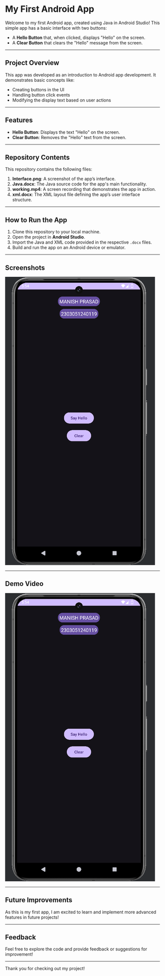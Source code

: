 # My First Android App

Welcome to my first Android app, created using Java in Android Studio! This simple app has a basic interface with two buttons:
- A **Hello Button** that, when clicked, displays "Hello" on the screen.
- A **Clear Button** that clears the "Hello" message from the screen.

---

## Project Overview

This app was developed as an introduction to Android app development. It demonstrates basic concepts like:
- Creating buttons in the UI
- Handling button click events
- Modifying the display text based on user actions

---

## Features

- **Hello Button**: Displays the text "Hello" on the screen.
- **Clear Button**: Removes the "Hello" text from the screen.

---

## Repository Contents

This repository contains the following files:

1. **Interface.png**: A screenshot of the app’s interface.
2. **Java.docx**: The Java source code for the app's main functionality.
3. **working.mp4**: A screen recording that demonstrates the app in action.
4. **xml.docx**: The XML layout file defining the app’s user interface structure.

---

## How to Run the App

1. Clone this repository to your local machine.
2. Open the project in **Android Studio**.
3. Import the Java and XML code provided in the respective `.docx` files.
4. Build and run the app on an Android device or emulator.

---

## Screenshots

![App Interface](Interface.png)

---

## Demo Video

<!-- Here’s a [link to the video demonstration](https://drive.google.com/file/d/1lPc5pP2NPZK4c1_j8RJY0lU1oIgLwmJZ/view?usp=sharing) to see the app in action.-->

[![Watch the video](Interface.png)](https://drive.google.com/file/d/1lPc5pP2NPZK4c1_j8RJY0lU1oIgLwmJZ/view?usp=sharing)

---

## Future Improvements

As this is my first app, I am excited to learn and implement more advanced features in future projects!

---

## Feedback

Feel free to explore the code and provide feedback or suggestions for improvement!

---

Thank you for checking out my project!
